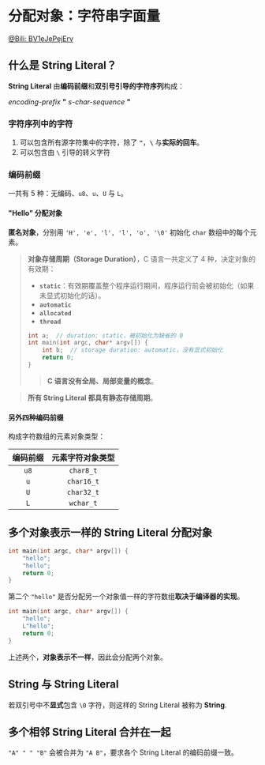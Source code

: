 # 分配对象：字符串字面量

[@Bili: BV1eJePejErv](https://www.bilibili.com/video/BV1eJePejErv)


## 什么是 String Literal？

**String Literal** 由**编码前缀**和**双引号引导的字符序列**构成：

*encoding-prefix* **"** *s-char-sequence* **"**

### 字符序列中的字符

1. 可以包含所有源字符集中的字符，除了 **`"`**，**`\`** 与**实际的回车**。
2. 可以包含由 `\` 引导的转义字符


### 编码前缀

一共有 5 种：无编码、`u8`、`u`、`U` 与 `L`。


#### "Hello" 分配对象

**匿名对象**，分别用 `'H', 'e', 'l', 'l', 'o', '\0'` 初始化 `char` 数组中的每个元素。

> **对象存储周期（Storage Duration）**，C 语言一共定义了 4 种，决定对象的有效期：
> 
> - **`static`**：有效期覆盖整个程序运行期间，程序运行前会被初始化（如果未显式初始化的话）。
> - **`automatic`**
> - **`allocated`**
> - **`thread`**
>
> ```c
> int a;  // duration: static，被初始化为缺省的 0
> int main(int argc, char* argv[]) {
>     int b;  // storage duration: automatic，没有显式初始化
>     return 0;
> }
> ```
> > **C 语言没有全局、局部变量的概念**。

> **所有 String Literal 都具有静态存储周期**。

#### 另外四种编码前缀

构成字符数组的元素对象类型：

| 编码前缀 | 元素字符对象类型 |
| :---: | :---: |
| `u8` | `char8_t` |
| `u` | `char16_t` |
| `U` | `char32_t` |
| `L` | `wchar_t` |


## 多个对象表示一样的 String Literal 分配对象

```c
int main(int argc, char* argv[]) {
    "hello";
    "hello";
    return 0;
}
```

第二个 `"hello"` 是否分配另一个对象值一样的字符数组**取决于编译器的实现**。

```c
int main(int argc, char* argv[]) {
    "hello";
    L"hello";
    return 0;
}
```

上述两个，**对象表示不一样**，因此会分配两个对象。


## String 与 String Literal

若双引号中不**显式**包含 `\0` 字符，则这样的 String Literal 被称为 **String**.


## 多个相邻 String Literal 合并在一起

`"A" " " "B"` 会被合并为 `"A B"`，要求各个 String Literal 的编码前缀一致。

